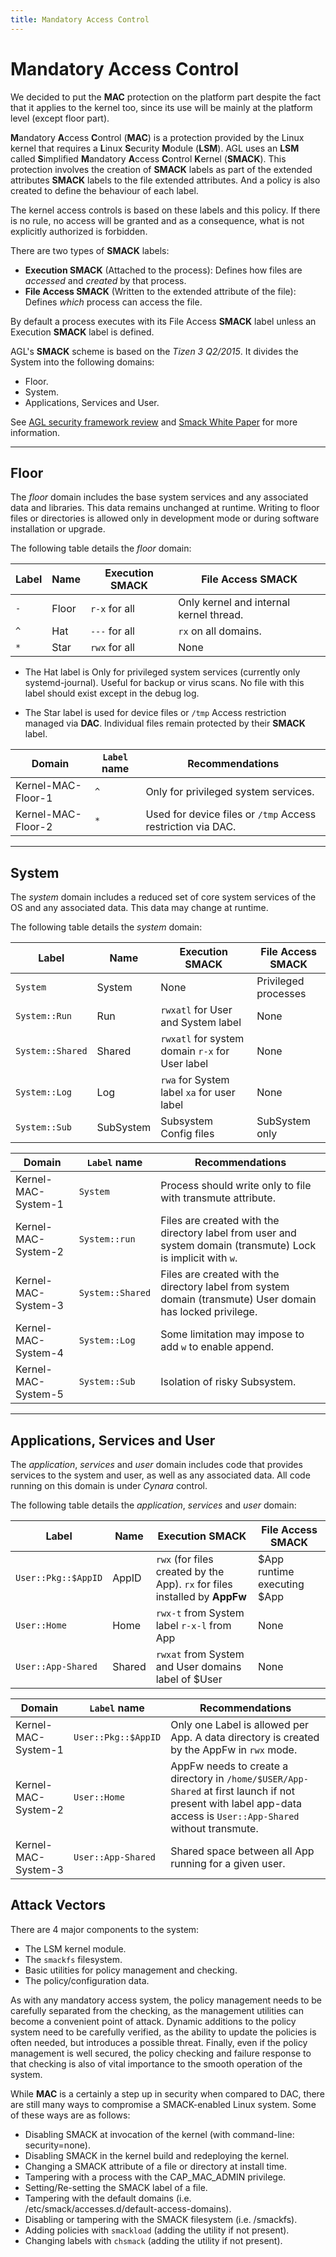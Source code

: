 ```yaml
---
title: Mandatory Access Control
---
```


# Mandatory Access Control

<!-- section-note -->

We decided to put the **MAC** protection on the platform part despite the fact
that it applies to the kernel too, since its use will be mainly at the platform
level (except floor part).

<!-- end-section-note -->

**M**andatory **A**ccess **C**ontrol (**MAC**) is a protection provided by the
Linux kernel that requires a **L**inux **S**ecurity **M**odule (**LSM**). AGL
uses an **LSM** called **S**implified **M**andatory **A**ccess **C**ontrol
**K**ernel (**SMACK**). This protection involves the creation of **SMACK**
labels as part of the extended attributes **SMACK** labels to the file extended
attributes. And a policy is also created to define the behaviour of each label.

The kernel access controls is based on these labels and this policy. If there is
no rule, no access will be granted and as a consequence, what is not explicitly
authorized is forbidden.

There are two types of **SMACK** labels:

- **Execution SMACK** (Attached to the process): Defines how files are
  _accessed_ and _created_ by that process.
- **File Access SMACK** (Written to the extended attribute of the file): Defines
  _which_ process can access the file.

By default a process executes with its File Access **SMACK** label unless an
Execution **SMACK** label is defined.

AGL's **SMACK** scheme is based on the _Tizen 3 Q2/2015_. It divides the System
into the following domains:

- Floor.
- System.
- Applications, Services and User.

See [AGL security framework
review](http://iot.bzh/download/public/2017/AMMQ1Tokyo/AGL-security-framework-review.pdf)
and [Smack White
Paper](http://schaufler-ca.com/yahoo_site_admin/assets/docs/SmackWhitePaper.257153003.pdf)
for more information.

--------------------------------------------------------------------------------

<!-- pagebreak -->

## Floor

The _floor_ domain includes the base system services and any associated data and
libraries. This data remains unchanged at runtime. Writing to floor files or
directories is allowed only in development mode or during software installation
or upgrade.

The following table details the _floor_ domain:

Label | Name  | Execution **SMACK** | File Access **SMACK**
----- | ----- | ------------------- | ---------------------------------------
`-`   | Floor | `r-x` for all       | Only kernel and internal kernel thread.
`^`   | Hat   | `---` for all       | `rx` on all domains.
`*`   | Star  | `rwx` for all       | None

<!-- section-note -->

- The Hat label is Only for privileged system services (currently only
  systemd-journal). Useful for backup or virus scans. No file with this label
  should exist except in the debug log.

- The Star label is used for device files or `/tmp` Access restriction managed
  via **DAC**. Individual files remain protected by their **SMACK** label.

<!-- end-section-note --> <!-- section-config -->

Domain             | `Label` name | Recommendations
------------------ | ------------ | -----------------------------------------------------------
Kernel-MAC-Floor-1 | `^`          | Only for privileged system services.
Kernel-MAC-Floor-2 | `*`          | Used for device files or `/tmp` Access restriction via DAC.

<!-- end-section-config -->

--------------------------------------------------------------------------------

<!-- pagebreak -->

## System

The _system_ domain includes a reduced set of core system services of the OS and
any associated data. This data may change at runtime.

The following table details the _system_ domain:

Label            | Name      | Execution **SMACK**                             | File Access **SMACK**
---------------- | --------- | ----------------------------------------------- | ---------------------
`System`         | System    | None                                            | Privileged processes
`System::Run`    | Run       | `rwxatl` for User and System label              | None
`System::Shared` | Shared    | `rwxatl` for system domain `r-x` for User label | None
`System::Log`    | Log       | `rwa` for System label `xa` for user label      | None
`System::Sub`    | SubSystem | Subsystem Config files                          | SubSystem only

<!-- section-config -->

Domain              | `Label` name     | Recommendations
------------------- | ---------------- | -------------------------------------------------------------------------------------------------------------
Kernel-MAC-System-1 | `System`         | Process should write only to file with transmute attribute.
Kernel-MAC-System-2 | `System::run`    | Files are created with the directory label from user and system domain (transmute) Lock is implicit with `w`.
Kernel-MAC-System-3 | `System::Shared` | Files are created with the directory label from system domain (transmute) User domain has locked privilege.
Kernel-MAC-System-4 | `System::Log`    | Some limitation may impose to add `w` to enable append.
Kernel-MAC-System-5 | `System::Sub`    | Isolation of risky Subsystem.

<!-- end-section-config -->

--------------------------------------------------------------------------------

<!-- pagebreak -->

## Applications, Services and User

The _application_, _services_ and _user_ domain includes code that provides
services to the system and user, as well as any associated data. All code
running on this domain is under _Cynara_ control.

The following table details the _application_, _services_ and _user_ domain:

Label               | Name   | Execution **SMACK**                                                         | File Access **SMACK**
------------------- | ------ | --------------------------------------------------------------------------- | ---------------------------
`User::Pkg::$AppID` | AppID  | `rwx` (for files created by the App). `rx` for files installed by **AppFw** | $App runtime executing $App
`User::Home`        | Home   | `rwx-t` from System label `r-x-l` from App                                  | None
`User::App-Shared`  | Shared | `rwxat` from System and User domains label of $User                         | None

<!-- section-config -->

Domain              | `Label` name        | Recommendations
------------------- | ------------------- | ----------------------------------------------------------------------------------------------------------------------------------------------------------------
Kernel-MAC-System-1 | `User::Pkg::$AppID` | Only one Label is allowed per App. A data directory is created by the AppFw in `rwx` mode.
Kernel-MAC-System-2 | `User::Home`        | AppFw needs to create a directory in `/home/$USER/App-Shared` at first launch if not present with label app-data access is `User::App-Shared` without transmute.
Kernel-MAC-System-3 | `User::App-Shared`  | Shared space between all App running for a given user.

<!-- end-section-config -->

## Attack Vectors

There are 4 major components to the system:

- The LSM kernel module.
- The `smackfs` filesystem.
- Basic utilities for policy management and checking.
- The policy/configuration data.

As with any mandatory access system, the policy management needs to be carefully
separated from the checking, as the management utilities can become a convenient
point of attack. Dynamic additions to the policy system need to be carefully
verified, as the ability to update the policies is often needed, but introduces
a possible threat. Finally, even if the policy management is well secured, the
policy checking and failure response to that checking is also of vital
importance to the smooth operation of the system.

While **MAC** is a certainly a step up in security when compared to DAC, there
are still many ways to compromise a SMACK-enabled Linux system. Some of these
ways are as follows:

- Disabling SMACK at invocation of the kernel (with command-line:
  security=none).
- Disabling SMACK in the kernel build and redeploying the kernel.
- Changing a SMACK attribute of a file or directory at install time.
- Tampering with a process with the CAP_MAC_ADMIN privilege.
- Setting/Re-setting the SMACK label of a file.
- Tampering with the default domains (i.e.
  /etc/smack/accesses.d/default-access-domains).
- Disabling or tampering with the SMACK filesystem (i.e. /smackfs).
- Adding policies with `smackload` (adding the utility if not present).
- Changing labels with `chsmack` (adding the utility if not present).
